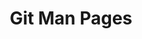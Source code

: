 ---
layout: redirect
title: Git Man Pages
description: In-depth documentation for every git command.
categories: git_resources
redirect_to: http://www.kernel.org/pub/software/scm/git/docs/
---